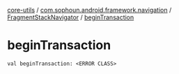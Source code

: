 [core-utils](../../index.md) / [com.sophoun.android.framework.navigation](../index.md) / [FragmentStackNavigator](index.md) / [beginTransaction](./begin-transaction.md)

# beginTransaction

`val beginTransaction: <ERROR CLASS>`